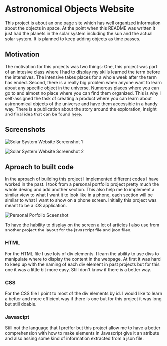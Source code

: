 # Astronomical Objects Website
This project is about an one page site which has well organized information about the objects in space. At the point when this README was written it just had the planets in the solar system including the sun and the actual solar system. It is planned to keep adding objects as time passes.

## Motivation
The motivation for this projects was two things: One, this project was part of an intesive class where I had to display my skills learned the term before the intensives. The intensive takes places for a whole week after the term has ended. Second, there is a really big problem when anyone want to learn about any specific object in the universe. Numerous places where you can go to and almost no place where you can find them organized. This is why I self-assigned the task of creating a product where you can learn about astronomical objects of the universe and have them accessible in a handy way. There is a publication about the story around the exploration, insight and final idea that can be found [here](https://medium.com/@sicaramacuya/learning-from-space-the-easiest-way-5619cbdb5e52).

## Screenshots
![Solar System Website Screenshot 1](https://user-images.githubusercontent.com/69913812/96510105-0adbc200-122b-11eb-8c3e-160973c8df28.jpg)

![Solar System Website Screenshot 2](https://user-images.githubusercontent.com/69913812/96510300-4c6c6d00-122b-11eb-8e08-b32a935162e3.jpg)

## Aproach to built code
In the aproach of building this project I implemented different codes I have worked in the past. I took from a personal portfolio project pretty much the whole desing and add another section. This also help me to implement a similar view to what I want it to look like in a phone, each section will be similar to what I want to show on a phone screen. Initially this project was meant to be a iOS application.

![Personal Porfolio Sceenshot](https://user-images.githubusercontent.com/69913812/96510661-dcaab200-122b-11eb-8eca-095db98119e5.jpg)

To have the hability to display on the screen a lot of articles I also use from another project the layout for the javascript file and json files. 

### HTML 
For the HTML file I use lots of div elements. I learn the ability to use divs to manipulate where to display the content in the webpage. At first it was hard to keep up with the naming of each div element in past projects but for this one it was a little bit more easy. Still don't know if there is a better way.

### CSS
For the CSS file I point to most of the div elements by id. I would like to learn a better and more efficient way if there is one but for this project it was long but still doable.

### Javascipt
Still not the language that I preffer but this project allow me to have a better comprehension with how to make elements in Javascript give it an atribute and also assing some kind of information extracted from a json file.
